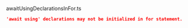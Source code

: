 awaitUsingDeclarationsInFor.ts
```json
'await using' declarations may not be initialized in for statement.
```
